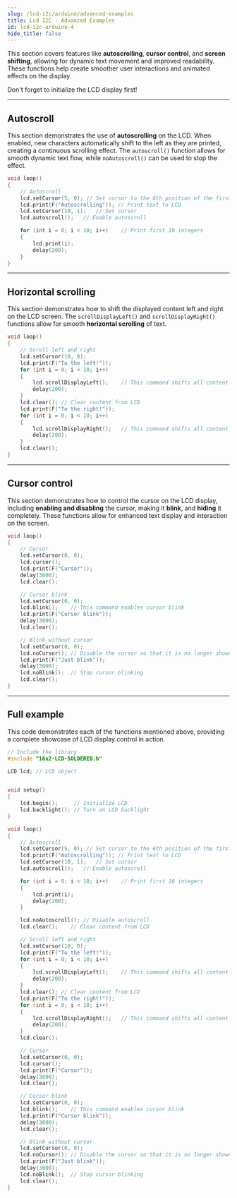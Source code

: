 ```yaml
---
slug: /lcd-i2c/arduino/advanced-examples
title: Lcd I2C - Advanced Examples
id: lcd-i2c-arduino-4
hide_title: false
---
```


This section covers features like **autoscrolling**, **cursor control**, and **screen shifting**, allowing for dynamic text movement and improved readability. These functions help create smoother user interactions and animated effects on the display.

<WarningBox>Don't forget to initialize the LCD display first!</WarningBox>

---

## Autoscroll

This section demonstrates the use of **autoscrolling** on the LCD. When enabled, new characters automatically shift to the left as they are printed, creating a continuous scrolling effect. The `autoscroll()` function allows for smooth dynamic text flow, while `noAutoscroll()` can be used to stop the effect.

```cpp
void loop()
{
    // Autoscroll
    lcd.setCursor(5, 0); // Set cursor to the 6th position of the first row (index starts at 0)
    lcd.print(F("Autoscrolling")); // Print text to LCD
    lcd.setCursor(10, 1);   // Set cursor
    lcd.autoscroll();   // Enable autoscroll

    for (int i = 0; i < 10; i++)    // Print first 10 integers
    {
        lcd.print(i);   
        delay(200);
    }
}
```

<FunctionDocumentation
  functionName="lcd.autoscroll()"
  description="Enables automatic scrolling when printing new characters. The display shifts left as new characters are added, creating a scrolling effect."
  returnDescription="None"
  parameters={[]}
/>

<FunctionDocumentation
  functionName="lcd.noAutoscroll()"
  description="Disables automatic scrolling, keeping new characters stationary when printed."
  returnDescription="None"
  parameters={[]}
/>

---

## Horizontal scrolling

This section demonstrates how to shift the displayed content left and right on the LCD screen. The `scrollDisplayLeft()` and `scrollDisplayRight()` functions allow for smooth **horizontal scrolling** of text.

```cpp
void loop()
{
    // Scroll left and right
    lcd.setCursor(10, 0); 
    lcd.print(F("To the left!"));
    for (int i = 0; i < 10; i++)
    {
        lcd.scrollDisplayLeft();    // This command shifts all content to the left by one position
        delay(200);
    }
    lcd.clear(); // Clear content from LCD
    lcd.print(F("To the right!"));
    for (int i = 0; i < 10; i++)
    {
        lcd.scrollDisplayRight();   // This command shifts all content to the right by one position
        delay(200);
    }
    lcd.clear();
}
```

<FunctionDocumentation
  functionName="lcd.scrollDisplayLeft()"
  description="Shifts all displayed content one position to the left."
  returnDescription="None"
  parameters={[]}
/>

<FunctionDocumentation
  functionName="lcd.scrollDisplayRight()"
  description="Shifts all displayed content one position to the right."
  returnDescription="None"
  parameters={[]}
/>

---

## Cursor control

This section demonstrates how to control the cursor on the LCD display, including **enabling and disabling** the cursor, making it **blink**, and **hiding** it completely. These functions allow for enhanced text display and interaction on the screen.

```cpp
void loop()
{
    // Cursor
    lcd.setCursor(0, 0);
    lcd.cursor();
    lcd.print(F("Cursor"));
    delay(3000);
    lcd.clear();

    // Cursor blink
    lcd.setCursor(0, 0);
    lcd.blink();    // This command enables cursor blink
    lcd.print(F("Cursor blink"));
    delay(3000);
    lcd.clear();

    // Blink without cursor
    lcd.setCursor(0, 0);
    lcd.noCursor(); // Disable the cursor so that it is no longer shown on the screen
    lcd.print(F("Just blink"));
    delay(3000);
    lcd.noBlink();  // Stop cursor blinking
    lcd.clear();
}
```

<FunctionDocumentation
  functionName="lcd.cursor()"
  description="Displays the cursor as a solid underscore at the current position."
  returnDescription="None"
  parameters={[]}
/>

<FunctionDocumentation
  functionName="lcd.noCursor()"
  description="Hides the cursor from the display."
  returnDescription="None"
  parameters={[]}
/>

<FunctionDocumentation
  functionName="lcd.blink()"
  description="Makes the cursor blink on and off at its current position."
  returnDescription="None"
  parameters={[]}
/>

<FunctionDocumentation
  functionName="lcd.noBlink()"
  description="Stops the cursor from blinking."
  returnDescription="None"
  parameters={[]}
/>

---

## Full example

This code demonstrates each of the functions mentioned above, providing a complete showcase of LCD display control in action.

```cpp
// Include the library
#include "16x2-LCD-SOLDERED.h"

LCD lcd; // LCD object


void setup()
{
    lcd.begin();     // Initialize LCD
    lcd.backlight(); // Turn on LCD backlight
}

void loop()
{
    // Autoscroll
    lcd.setCursor(5, 0); // Set cursor to the 6th position of the first row (index starts at 0)
    lcd.print(F("Autoscrolling")); // Print text to LCD
    lcd.setCursor(10, 1);   // Set cursor
    lcd.autoscroll();   // Enable autoscroll

    for (int i = 0; i < 10; i++)    // Print first 10 integers
    {
        lcd.print(i);   
        delay(200);
    }

    lcd.noAutoscroll(); // Disable autoscroll
    lcd.clear();    // Clear content from LCD

    // Scroll left and right
    lcd.setCursor(10, 0); 
    lcd.print(F("To the left!"));
    for (int i = 0; i < 10; i++)
    {
        lcd.scrollDisplayLeft();    // This command shifts all content to the left by one position
        delay(200);
    }
    lcd.clear(); // Clear content from LCD
    lcd.print(F("To the right!"));
    for (int i = 0; i < 10; i++)
    {
        lcd.scrollDisplayRight();   // This command shifts all content to the right by one position
        delay(200);
    }
    lcd.clear();

    // Cursor
    lcd.setCursor(0, 0);
    lcd.cursor();
    lcd.print(F("Cursor"));
    delay(3000);
    lcd.clear();

    // Cursor blink
    lcd.setCursor(0, 0);
    lcd.blink();    // This command enables cursor blink
    lcd.print(F("Cursor blink"));
    delay(3000);
    lcd.clear();

    // Blink without cursor
    lcd.setCursor(0, 0);
    lcd.noCursor(); // Disable the cursor so that it is no longer shown on the screen
    lcd.print(F("Just blink"));
    delay(3000);
    lcd.noBlink();  // Stop cursor blinking
    lcd.clear();
}
```

<!-- <CenteredImage src="/img/lcd-i2c/advancedexamps.gif" alt="tca schematic" caption="LCD Preview" width="700px" /> -->  

<QuickLink 
  title="Functions.ino" 
  description="Example file for using some functions with the LCD I2C display"
  url="https://github.com/SolderedElectronics/Soldered-16x2-LCD-Arduino-Library/blob/main/examples/Functions/Functions.ino" 
/>